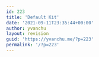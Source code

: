 ```yaml
---
id: 223
title: 'Default Kit'
date: '2021-09-11T23:35:44+00:00'
author: yvanchu
layout: revision
guid: 'https://yvanchu.me/?p=223'
permalink: '/?p=223'
---
```


